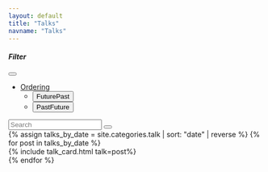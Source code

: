 ```yaml
---
layout: default
title: "Talks"
navname: "Talks"
---
```

<div class="container">
    <div class="row sf-talks">
        <nav class="navbar navbar-expand-lg rounded sf-searchbar bg-light mb-4" id="sf-searchbar-talks">
          <div class="container-fluid">
            <h5 class="navbar-brand mb-0" href="#">Filter</h5>
            <button class="navbar-toggler collapsed" type="button" data-bs-toggle="collapse" data-bs-target="#sf-searchbar" aria-controls="sf-searchbar" aria-expanded="false" aria-label="Toggle navigation">
                <div class="sf-navbar-toggler-icon-minor">
                    <div class="bar"></div><div class="bar"></div>
                </div>
            </button>
            <div class="collapse navbar-collapse" id="sf-searchbar">
              <ul class="navbar-nav me-auto mb-2 mb-lg-0">
                <li class="nav-item dropdown">
                  <a class="nav-link dropdown-toggle" href="#" role="button" data-bs-toggle="dropdown" aria-expanded="false">
                    Ordering
                  </a>
                  <ul class="dropdown-menu">
                    <li><button class="dropdown-item bg-light" href="#" id="sf-order-fp">Future<i class="bi bi-arrow-right"></i>Past</button></li>
                    <li><button class="dropdown-item" href="#" id="sf-order-pf">Past<i class="bi bi-arrow-right"></i>Future</button></li>
                  </ul>
                </li>
              </ul>
              <div class="d-flex" role="search" id="sf-search-talks">
                <div class="input-group me-2">
                    <input class="form-control" type="search" placeholder="Search" aria-label="Search"/>
                    <button class="btn btn-outline-primary" type="button" id="button-addon2"><i class="bi bi-x"></i></button>
                </div>
              </div>
            </div>
          </div>
        </nav>
        {% assign talks_by_date = site.categories.talk | sort: "date" | reverse %}
        {% for post in talks_by_date %}
        <div class="col-lg-6 sf-talk-card" data-date='{{ post.date | date: "%Y-%m-%d" }}'>
        {% include talk_card.html talk=post%}
        </div>
        {% endfor %}
    </div>
</div>

<script defer src="{{site.baseurl}}/assets/js/filter.js"></script>
